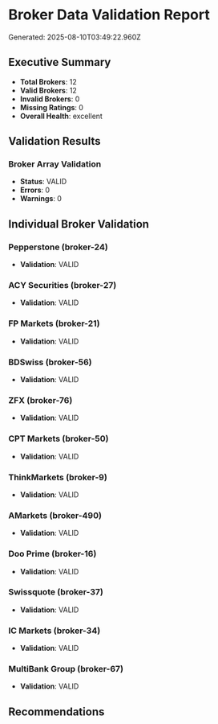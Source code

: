 # Broker Data Validation Report
Generated: 2025-08-10T03:49:22.960Z

## Executive Summary

- **Total Brokers**: 12
- **Valid Brokers**: 12
- **Invalid Brokers**: 0
- **Missing Ratings**: 0
- **Overall Health**: excellent

## Validation Results

### Broker Array Validation
- **Status**: VALID
- **Errors**: 0
- **Warnings**: 0

## Individual Broker Validation

### Pepperstone (broker-24)
- **Validation**: VALID

### ACY Securities (broker-27)
- **Validation**: VALID

### FP Markets (broker-21)
- **Validation**: VALID

### BDSwiss (broker-56)
- **Validation**: VALID

### ZFX (broker-76)
- **Validation**: VALID

### CPT Markets (broker-50)
- **Validation**: VALID

### ThinkMarkets (broker-9)
- **Validation**: VALID

### AMarkets (broker-490)
- **Validation**: VALID

### Doo Prime (broker-16)
- **Validation**: VALID

### Swissquote (broker-37)
- **Validation**: VALID

### IC Markets (broker-34)
- **Validation**: VALID

### MultiBank Group (broker-67)
- **Validation**: VALID

## Recommendations

